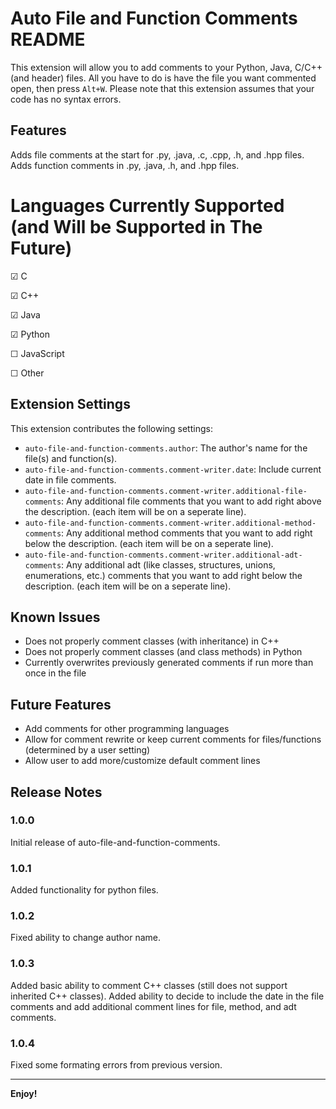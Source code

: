 # Auto File and Function Comments README

This extension will allow you to add comments to your Python, Java, C/C++ (and header) files. All you have to do is have the file you want commented open, then press `Alt+W`. Please note that this extension assumes that your code has no syntax errors.

## Features

Adds file comments at the start for .py, .java, .c, .cpp, .h, and .hpp files.  Adds function comments in .py, .java, .h, and .hpp files.

# Languages Currently Supported (and Will be Supported in The Future)
&#x2611; C

&#x2611; C++

&#x2611; Java

&#x2611; Python

&#x2610; JavaScript

&#x2610; Other

## Extension Settings

This extension contributes the following settings:

* `auto-file-and-function-comments.author`: The author's name for the file(s) and function(s).
* `auto-file-and-function-comments.comment-writer.date`: Include current date in file comments.
* `auto-file-and-function-comments.comment-writer.additional-file-comments`: 
Any additional file comments that you want to add right above the description. (each item will be on a seperate line).
* `auto-file-and-function-comments.comment-writer.additional-method-comments`: 
Any additional method comments that you want to add right below the description. (each item will be on a seperate line).
* `auto-file-and-function-comments.comment-writer.additional-adt-comments`: 
Any additional adt (like classes, structures, unions, enumerations, etc.) comments that you want to add right below the description. (each item will be on a seperate line).

## Known Issues
- Does not properly comment classes (with inheritance) in C++
- Does not properly comment classes (and class methods) in Python
- Currently overwrites previously generated comments if run more than once in the file

## Future Features
- Add comments for other programming languages
- Allow for comment rewrite or keep current comments for files/functions (determined by a user setting)
- Allow user to add more/customize default comment lines

## Release Notes

### 1.0.0

Initial release of auto-file-and-function-comments.

### 1.0.1

Added functionality for python files.

### 1.0.2
Fixed ability to change author name.

### 1.0.3
Added basic ability to comment C++ classes (still does not support inherited C++ classes). Added ability to decide to include the date in the file comments and add additional comment lines for file, method, and adt comments.

### 1.0.4
Fixed some formating errors from previous version.

---

**Enjoy!**
